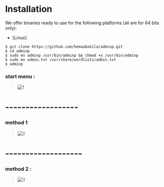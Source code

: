 # Installation

We offer binaries ready to use for the following platforms (all are for 64 bits only):

* [Linux]
```
$ git clone https://github.com/hemaabokila/adminp.git
$ cd adminp
$ sudo mv adminp /usr/bin/adminp && chmod +x /usr/bin/adminp
$ sudo mv admin.txt /usr/share/wordlists/admin.txt
$ adminp
```


###  start menu : 
> ![1](https://drive.google.com/file/d/1lbuJO2WGnDNCwkdqM5FbsFt9pc47lyLE/view?usp=drive_link)
# ------------------

###  method 1

> ![2](https://drive.google.com/file/d/1zCTbSAIPzxU6TLeYOx_IrNh3iP106F7W/view?usp=drive_link)


# -------------------

###  method 2 :

> ![3](https://drive.google.com/file/d/1mA_jI_Xm7vR2nAHErhezaJ7fHMCPVk9l/view?usp=drive_link)
   


